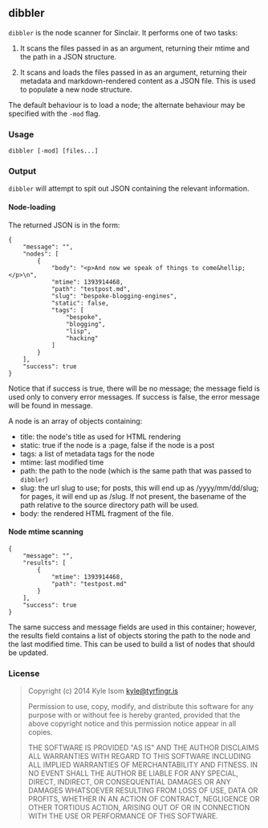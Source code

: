 ## dibbler

`dibbler` is the node scanner for Sinclair. It performs one of two tasks:

1. It scans the files passed in as an argument, returning their mtime
   and the path in a JSON structure.

2. It scans and loads the files passed in as an argument, returning
   their metadata and markdown-rendered content as a JSON file. This
   is used to populate a new node structure.

The default behaviour is to load a node; the alternate behaviour may
be specified with the `-mod` flag.

### Usage

    dibbler [-mod] [files...]

### Output

`dibbler` will attempt to spit out JSON containing the relevant
information.

#### Node-loading

The returned JSON is in the form:

    {
        "message": "",
        "nodes": [
            {
                "body": "<p>And now we speak of things to come&hellip;</p>\n",
                "mtime": 1393914468,
                "path": "testpost.md",
                "slug": "bespoke-blogging-engines",
                "static": false,
                "tags": [
                    "bespoke",
                    "blogging",
                    "lisp",
                    "hacking"
                ]
            }
        ],
        "success": true
    }

Notice that if success is true, there will be no message; the message
field is used only to convery error messages. If success is false, the
error message will be found in message.

A node is an array of objects containing:

* title: the node's title as used for HTML rendering
* static: true if the node is a :page, false if the node is a post
* tags: a list of metadata tags for the node
* mtime: last modified time
* path: the path to the node (which is the same path that was passed
  to `dibbler`)
* slug: the url slug to use; for posts, this will end up as
  /yyyy/mm/dd/slug; for pages, it will end up as /slug. If not
  present, the basename of the path relative to the source directory
  path will be used.
* body: the rendered HTML fragment of the file.

#### Node mtime scanning

    {
        "message": "",
        "results": [
            {
                "mtime": 1393914468,
                "path": "testpost.md"
            }
        ],
        "success": true
    }

The same success and message fields are used in this container;
however, the results field contains a list of objects storing the path
to the node and the last modified time. This can be used to build a
list of nodes that should be updated.

### License

> Copyright (c) 2014 Kyle Isom <kyle@tyrfingr.is>
>  
> Permission to use, copy, modify, and distribute this software for any
> purpose with or without fee is hereby granted, provided that the above 
> copyright notice and this permission notice appear in all copies.
>  
> THE SOFTWARE IS PROVIDED "AS IS" AND THE AUTHOR DISCLAIMS ALL WARRANTIES
> WITH REGARD TO THIS SOFTWARE INCLUDING ALL IMPLIED WARRANTIES OF
> MERCHANTABILITY AND FITNESS. IN NO EVENT SHALL THE AUTHOR BE LIABLE FOR
> ANY SPECIAL, DIRECT, INDIRECT, OR CONSEQUENTIAL DAMAGES OR ANY DAMAGES
> WHATSOEVER RESULTING FROM LOSS OF USE, DATA OR PROFITS, WHETHER IN AN
> ACTION OF CONTRACT, NEGLIGENCE OR OTHER TORTIOUS ACTION, ARISING OUT OF
> OR IN CONNECTION WITH THE USE OR PERFORMANCE OF THIS SOFTWARE. 

